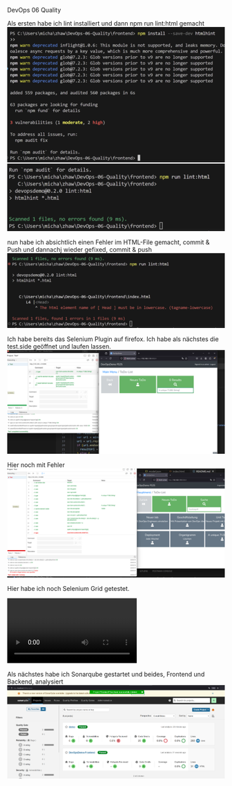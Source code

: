  DevOps 06 Quality


Als ersten habe ich lint installiert und dann npm run lint:html gemacht
![lintInstall](images/lintInstall.png)
![runLint](images/runLint.png)

nun habe ich absichtlich einen Fehler im HTML-File gemacht, commit & Push und dannachj wieder gefixed, commit & push
![ErrorLint](images/ErrorLint.png)

Ich habe bereits das Selenium Plugin auf firefox. Ich habe als nächstes die test.side geöffnet und laufen lassen.
![firstSeleniumTestRunning](images/firstSeleniumTestRunning.png)

Hier noch mit Fehler 
![SeleniumWithError](images/SeleniumWithError.png)

Hier habe ich noch Selenium Grid getestet.

<video controls src="frontend/tests/videos/firefox_30f50d6a-41f2-46ac-b474-9b640949fd62.mp4" title="Title"></video>


Als nächstes habe ich Sonarqube gestartet und beides, Frontend und Backend, analysiert
![SonarqubeAnalyseBackandFront](images/SonarqubeAnalyseBackandFront.png)

